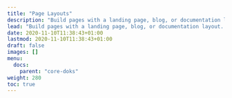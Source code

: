 ```yaml
---
title: "Page Layouts"
description: "Build pages with a landing page, blog, or documentation layout. Add custom sections and components to suit your needs."
lead: "Build pages with a landing page, blog, or documentation layout. Add custom sections and components to suit your needs."
date: 2020-11-10T11:38:43+01:00
lastmod: 2020-11-10T11:38:43+01:00
draft: false
images: []
menu: 
  docs:
    parent: "core-doks"
weight: 280
toc: true
---
```

